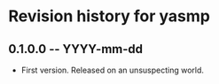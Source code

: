 # Revision history for yasmp

## 0.1.0.0 -- YYYY-mm-dd

* First version. Released on an unsuspecting world.
